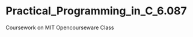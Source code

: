 Practical_Programming_in_C_6.087
================================

Coursework on MIT Opencourseware Class
